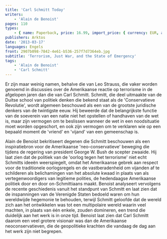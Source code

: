 ```yaml
---
title: 'Carl Schmitt Today'
writers:
    - 'Alain de Benoist'
pages: 110
types:
    - { name: Paperback, price: 16.99, import_price: { currency: EUR, amount: 10.56 }, isbn: 978-1-907166-39-6, size: { height: 216, width: 140, depth: 66 }, supplier: 'Ex Libris' }
publishers: Arktos
date: '2013-03-17'
languages: Engels
front: 2907b098-7842-4e61-b536-257f7d7364eb.jpg
subtitle: 'Terrorism, Just War, and the State of Emergency'
tags:
    - 'Alain de Benoist'
    - 'Carl Schmitt'
---
```


Er zijn maar weinig namen, behalve die van Leo Strauss, die vaker worden genoemd in discussies over de Amerikaanse reactie op terrorisme in de afgelopen jaren dan die van Carl Schmitt. Schmitt, die deel uitmaakte van de Duitse school van politiek denken die bekend staat als de 'Conservatieve Revolutie', wordt algemeen beschouwd als een van de grootste juridische denkers van de twintigste eeuw. Hij beweerde dat de belangrijkste functie van de soeverein van een natie niet het opstellen of handhaven van de wet is, maar zijn vermogen om te beslissen wanneer de wet in een noodsituatie moet worden opgeschort, en ook zijn vermogen om te verklaren wie op een bepaald moment de 'vriend' en 'vijand' van een gemeenschap is.

Alain de Benoist bekritiseert degenen die Schmitt beschouwen als een inspiratiebron voor de Amerikaanse 'neo-conservatieve' beweging die tijdens de regering van president George W. Bush de scepter zwaaide. Hij laat zien dat de politiek van de 'oorlog tegen het terrorisme' niet echt Schmitts ideeën weerspiegelt, omdat het Amerikaanse gebrek aan respect voor de traditionele oorlogsregels en de vastberadenheid om vijanden af te schilderen als belichamingen van het absolute kwaad in plaats van als vertegenwoordigers van legitieme polities, de hedendaagse Amerikaanse politiek door en door on-Schmittiaans maakt. Benoist analyseert vervolgens de recente geschiedenis vanuit het standpunt van Schmitt en laat zien dat de inspanningen van de Verenigde Staten bedoeld waren om hun wereldwijde hegemonie te behouden, terwijl Schmitt geloofde dat de wereld zich aan het ontwikkelen was tot een multipolaire wereld waarin veel machten, in plaats van één enkele, zouden domineren, een trend die duidelijk aan het werk is in onze tijd. Benoist laat zien dat Carl Schmitt daarom een veel grotere visionair was dan de Amerikaanse neoconservatieven, die de geopolitieke krachten die vandaag de dag aan het werk zijn niet begrepen.
